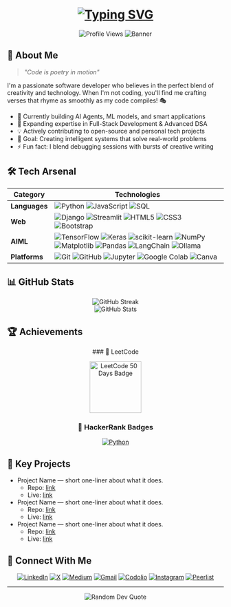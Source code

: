 <div align="center">
  
  <!-- Dynamic typing effect -->
  <h1 align="center">
    <a href="https://git.io/typing-svg">
      <img src="https://readme-typing-svg.demolab.com?font=Fira+Code&weight=600&size=28&duration=4000&pause=1000&color=6AD3F7&center=true&vCenter=true&random=false&width=600&lines=Hi+there%2C+I%27m+Shivam!+%F0%9F%91%8B;A+Creative+Developer+%F0%9F%92%BB;Building+Digital+Solutions+%F0%9F%8C%9F;Always+Learning%2C+Always+Growing" alt="Typing SVG"/>
    </a>
  </h1>

  <!-- Profile views counter -->
  <img src="https://komarev.com/ghpvc/?username=shivamr021&style=flat-square&color=blue" alt="Profile Views"/>

  <!-- Cool banner image -->
  <img src="https://raw.githubusercontent.com/halfrost/halfrost/master/icons/header_.png" alt="Banner"/>
</div>

## 🚀 About Me

> *"Code is poetry in motion"* 

I'm a passionate software developer who believes in the perfect blend of creativity and technology. When I'm not coding, you'll find me crafting verses that rhyme as smoothly as my code compiles! 🎭

- 🔭 Currently building AI Agents, ML models, and smart applications
- 🌱 Expanding expertise in Full-Stack Development & Advanced DSA
- 💡 Actively contributing to open-source and personal tech projects
- 🎯 Goal: Creating intelligent systems that solve real-world problems
- ⚡ Fun fact: I blend debugging sessions with bursts of creative writing

## 🛠️ Tech Arsenal

<div align="center">

| Category | Technologies |
|----------|-------------|
| **Languages** | ![Python](https://img.shields.io/badge/Python-FFD43B?style=for-the-badge&logo=python&logoColor=blue) ![JavaScript](https://img.shields.io/badge/JavaScript-323330?style=for-the-badge&logo=javascript&logoColor=F7DF1E) ![SQL](https://img.shields.io/badge/SQL-025E8C?style=for-the-badge&logoColor=white) |
| **Web** | ![Django](https://img.shields.io/badge/Django-092E20?style=for-the-badge&logo=django&logoColor=green) ![Streamlit](https://img.shields.io/badge/Streamlit-FF4B4B?style=for-the-badge&logo=streamlit&logoColor=white) ![HTML5](https://img.shields.io/badge/HTML5-E34F26?style=for-the-badge&logo=html5&logoColor=white) ![CSS3](https://img.shields.io/badge/CSS3-1572B6?style=for-the-badge&logo=css3&logoColor=white) ![Bootstrap](https://img.shields.io/badge/Bootstrap-7952B3?style=for-the-badge&logo=bootstrap&logoColor=white) |
| **AIML** | ![TensorFlow](https://img.shields.io/badge/TensorFlow-FF6F00?style=for-the-badge&logo=tensorflow&logoColor=white) ![Keras](https://img.shields.io/badge/Keras-D00000?style=for-the-badge&logo=keras&logoColor=white) ![scikit-learn](https://img.shields.io/badge/scikit--learn-F7931E?style=for-the-badge&logo=scikit-learn&logoColor=white) ![NumPy](https://img.shields.io/badge/NumPy-013243?style=for-the-badge&logo=numpy&logoColor=white) ![Matplotlib](https://img.shields.io/badge/Matplotlib-11557C?style=for-the-badge&logo=matplotlib&logoColor=white) ![Pandas](https://img.shields.io/badge/Pandas-150458?style=for-the-badge&logo=pandas&logoColor=white) ![LangChain](https://img.shields.io/badge/LangChain-2B825B?style=for-the-badge&logoColor=white) ![Ollama](https://img.shields.io/badge/Ollama-000000?style=for-the-badge&logoColor=white) |
| **Platforms** | ![Git](https://img.shields.io/badge/GIT-E44C30?style=for-the-badge&logo=git&logoColor=white) ![GitHub](https://img.shields.io/badge/GitHub-100000?style=for-the-badge&logo=github&logoColor=white) ![Jupyter](https://img.shields.io/badge/Jupyter-F37626?style=for-the-badge&logo=jupyter&logoColor=white) ![Google Colab](https://img.shields.io/badge/Google%20Colab-F9AB00?style=for-the-badge&logo=googlecolab&logoColor=white) ![Canva](https://img.shields.io/badge/Canva-%2300C4CC.svg?&style=for-the-badge&logo=Canva&logoColor=white) |

</div>

## 📊 GitHub Stats

<div align="center">
  <img src="https://github-readme-streak-stats.herokuapp.com/?user=shivamr021&theme=tokyonight" alt="GitHub Streak"/>
  <br/>
  <img src="https://github-readme-stats.vercel.app/api?username=shivamr021&show_icons=true&theme=tokyonight" alt="GitHub Stats"/>
</div>

## 🏆 Achievements
<div align="center">
  <!-- Add your achievement GIF below -->
  <!-- <img src="YOUR_GIF_LINK_HERE" alt="Achievements GIF" width="500"/> -->
### 🧩 LeetCode
<p align="center">
  <a href="https://leetcode.com/u/shivam021/">
    <img src="https://assets.leetcode.com/static_assets/marketing/2024-50.gif" alt="LeetCode 50 Days Badge" width="120"/>
  </a>
</p>


### 🌟 HackerRank Badges
<p align="center">
  <a href="https://www.hackerrank.com/profile/shivamrathod145">
    <img src="https://img.shields.io/badge/Python-5%20⭐-yellow?style=for-the-badge&logo=python" alt="Python"/>
  </a>
</p>

</div>

## 🔑 Key Projects

- Project Name — short one-liner about what it does.
  - Repo: [link](https://github.com/yourusername/your-repo)
  - Live: [link](https://your-live-demo-url)
- Project Name — short one-liner about what it does.
  - Repo: [link](https://github.com/yourusername/your-repo)
  - Live: [link](https://your-live-demo-url)
- Project Name — short one-liner about what it does.
  - Repo: [link](https://github.com/yourusername/your-repo)
  - Live: [link](https://your-live-demo-url)

## 🤝 Connect With Me

<div align="center">
  
[![LinkedIn](https://img.shields.io/badge/LinkedIn-0077B5?style=for-the-badge&logo=linkedin&logoColor=white)](https://www.linkedin.com/in/shivamrathod021/)
[![X](https://img.shields.io/badge/X-000000?style=for-the-badge&logo=X&logoColor=white)](https://x.com/shivamr017)
[![Medium](https://img.shields.io/badge/Medium-12100E?style=for-the-badge&logo=medium&logoColor=white)](https://medium.com/@shivamr021)
[![Gmail](https://img.shields.io/badge/Gmail-D14836?style=for-the-badge&logo=gmail&logoColor=white)](mailto:shivamrathod145@gmail.com)
[![Codolio](https://img.shields.io/badge/Codolio-1D9BF0?style=for-the-badge&logoColor=white)](https://codolio.com/profile/shivamr021/card)
[![Instagram](https://img.shields.io/badge/Instagram-E4405F?style=for-the-badge&logo=instagram&logoColor=white)](https://www.instagram.com/shivamr.21/)
[![Peerlist](https://img.shields.io/badge/Peerlist-2E2E2E?style=for-the-badge&logo=peerlist&logoColor=white)](https://peerlist.io/shivamr021)

</div>

---

<div align="center">
  <img src="https://quotes-github-readme.vercel.app/api?type=horizontal&theme=tokyonight" alt="Random Dev Quote"/>
</div>


